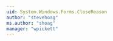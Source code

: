 ```yaml
---
uid: System.Windows.Forms.CloseReason
author: "stevehoag"
ms.author: "shoag"
manager: "wpickett"
---
```

